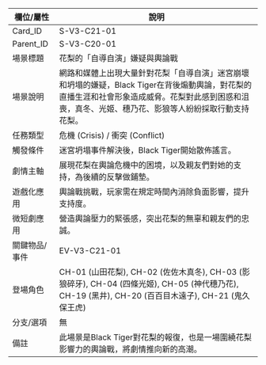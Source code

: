 | 欄位/屬性 | 說明 |
|---|---|
| Card_ID | S-V3-C21-01 |
| Parent_ID | S-V3-C20-01 |
| 場景標題 | 花梨的「自導自演」嫌疑與輿論戰 |
| 場景說明 | 網路和媒體上出現大量針對花梨「自導自演」迷宮崩壞和坍塌的嫌疑，Black Tiger在背後煽動輿論，對花梨的直播生涯和社會形象造成威脅。花梨對此感到困惑和沮喪，真冬、光姬、穗乃花、影狼等人紛紛採取行動支持花梨。 |
| 任務類型 | 危機 (Crisis) / 衝突 (Conflict) |
| 觸發條件 | 迷宮坍塌事件解決後，Black Tiger開始散佈謠言。 |
| 劇情主軸 | 展現花梨在輿論危機中的困境，以及親友們對她的支持，為後續的反擊做鋪墊。 |
| 遊戲化應用 | 輿論戰挑戰，玩家需在規定時間內消除負面影響，提升支持度。 |
| 微短劇應用 | 營造輿論壓力的緊張感，突出花梨的無辜和親友們的忠誠。 |
| 關鍵物品/事件 | EV-V3-C21-01 |
| 登場角色 | CH-01 (山田花梨), CH-02 (佐佐木真冬), CH-03 (影狼碎牙), CH-04 (四條光姬), CH-05 (神代穗乃花), CH-19 (黑井), CH-20 (百百目木遠子), CH-21 (鬼久保王虎) |
| 分支/選項 | 無 |
| 備註 | 此場景是Black Tiger對花梨的報復，也是一場圍繞花梨影響力的輿論戰，將劇情推向新的高潮。

